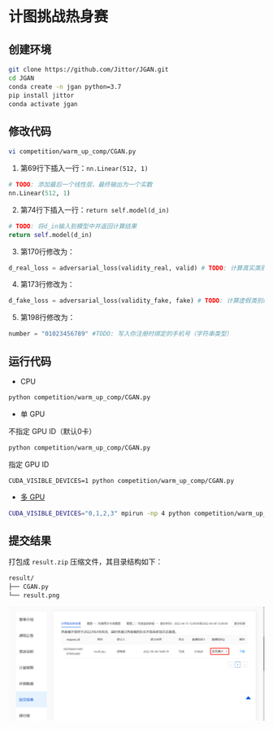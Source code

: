 # 计图挑战热身赛

## 创建环境

```bash
git clone https://github.com/Jittor/JGAN.git
cd JGAN
conda create -n jgan python=3.7
pip install jittor
conda activate jgan
```

## 修改代码

```bash
vi competition/warm_up_comp/CGAN.py
```

1. 第69行下插入一行：`nn.Linear(512, 1)`

```python
# TODO: 添加最后一个线性层，最终输出为一个实数
nn.Linear(512, 1)
```

2. 第74行下插入一行：`return self.model(d_in)`

```python
# TODO: 将d_in输入到模型中并返回计算结果
return self.model(d_in)
```

3. 第170行修改为：

```python
d_real_loss = adversarial_loss(validity_real, valid) # TODO: 计算真实类别的损失函数
```

4. 第173行修改为：

```python
d_fake_loss = adversarial_loss(validity_fake, fake) # TODO: 计算虚假类别的损失函数
```

5. 第198行修改为：

```python
number = "01023456789" #TODO: 写入你注册时绑定的手机号（字符串类型）
```

## 运行代码

- CPU

```bash
python competition/warm_up_comp/CGAN.py
```

- 单 GPU

不指定 GPU ID（默认0卡）

```bash
python competition/warm_up_comp/CGAN.py 
```

指定 GPU ID

```
CUDA_VISIBLE_DEVICES=1 python competition/warm_up_comp/CGAN.py 
```

- [多 GPU](https://cg.cs.tsinghua.edu.cn/jittor/tutorial/2020-5-2-16-44-distributed/)

```bash
CUDA_VISIBLE_DEVICES="0,1,2,3" mpirun -np 4 python competition/warm_up_comp/CGAN.py 
```

## 提交结果

打包成 `result.zip` 压缩文件，其目录结构如下：

```bash
result/
├── CGAN.py
└── result.png
```

![评测分数](/competition/warm_up_comp/score.png)
